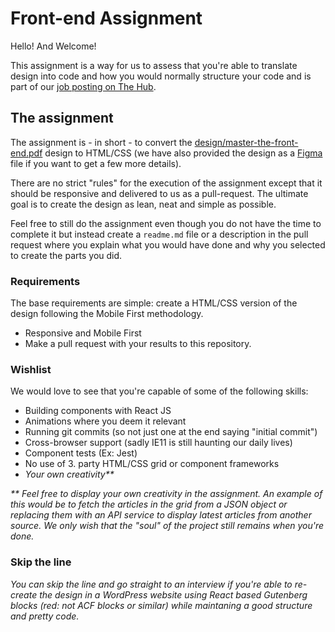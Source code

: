 
# Front-end Assignment

Hello! And Welcome!

This assignment is a way for us to assess that you're able to translate design into code and how you would normally structure your code and is part of our [job posting on The Hub](https://thehub.io/jobs/5f3e92784b57fc757f36b3f4).

## The assignment

The assignment is - in short - to convert  the [design/master-the-front-end.pdf](https://raw.githubusercontent.com/rommel-dk/front-end-test/master/design/master-the-front-end.pdf) design to HTML/CSS (we have also provided the design as a [Figma](http://figma.com/) file if you want to get a few more details).

There are no strict "rules" for the execution of the assignment except that it should be responsive and delivered to us as a pull-request. The ultimate goal is to create the design as lean, neat and simple as possible. 

Feel free to still do the assignment even though you do not have the time to complete it but instead create a `readme.md` file or a description in the pull request where you explain what you would have done and why you selected to create the parts you did.

### Requirements

The base requirements are simple: create a HTML/CSS version of the design following the Mobile First methodology.

* Responsive and Mobile First
* Make a pull request with your results to this repository.

### Wishlist

We would love to see that you're capable of some of the following skills:

* Building components with React JS
* Animations where you deem it relevant
* Running git commits (so not just one at the end saying "initial commit")
* Cross-browser support (sadly IE11 is still haunting our daily lives)
* Component tests (Ex: Jest)
* No use of 3. party HTML/CSS grid or component frameworks
* _Your own creativity**_

_** Feel free to display your own creativity in the assignment. An example of this would be to fetch the articles in the grid from a JSON object or replacing them with an API service to display latest articles from another source. We only wish that the "soul" of the project still remains when you're done._

### Skip the line

_*You can skip the line and go straight to an interview if you're able to re-create the design in a WordPress website using React based Gutenberg blocks (red: not ACF blocks or similar) while maintaning a good structure and pretty code.*_

